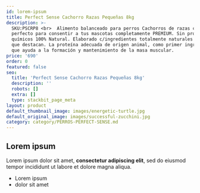 ```yaml
---
id: lorem-ipsum
title: Perfect Sense Cachorro Razas Pequeñas 8kg
description: >-
  SKU:PSCRP8 <br>  Alimento balanceado para perros Cachorros de razas chica
  perfecto para consentir a tus mascotas completamente PREMIUM. Sin productos
  químicos 100% Natural. Elaborado c/ingredientes totalmente naturales entre los
  que destacan. La proteína adecuada de origen animal, como primer ingrediente,
  que ayuda a la formación y mantenimiento de la masa muscular.
price: '690'
order: 0
featured: false
seo:
  title: 'Perfect Sense Cachorro Razas Pequeñas 8kg'
  description: ''
  robots: []
  extra: []
  type: stackbit_page_meta
layout: product
default_thumbnail_image: images/energetic-turtle.jpg
default_original_image: images/successful-zucchini.jpg
category: category/PERROS-PERFECT-SENSE.md
---
```

## Lorem ipsum

Lorem ipsum dolor sit amet, **consectetur adipiscing elit**, sed do eiusmod tempor incididunt ut labore et dolore magna aliqua.

- Lorem ipsum
- dolor sit amet
